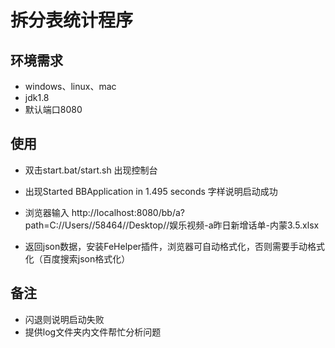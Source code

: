 # 拆分表统计程序

## 环境需求
* windows、linux、mac
* jdk1.8
* 默认端口8080

## 使用
* 双击start.bat/start.sh 出现控制台
* 出现Started BBApplication in 1.495 seconds 字样说明启动成功

* 浏览器输入 http://localhost:8080/bb/a?path=C://Users//58464//Desktop//娱乐视频-a昨日新增话单-内蒙3.5.xlsx
* 返回json数据，安装FeHelper插件，浏览器可自动格式化，否则需要手动格式化（百度搜索json格式化）

## 备注
* 闪退则说明启动失败
* 提供log文件夹内文件帮忙分析问题

